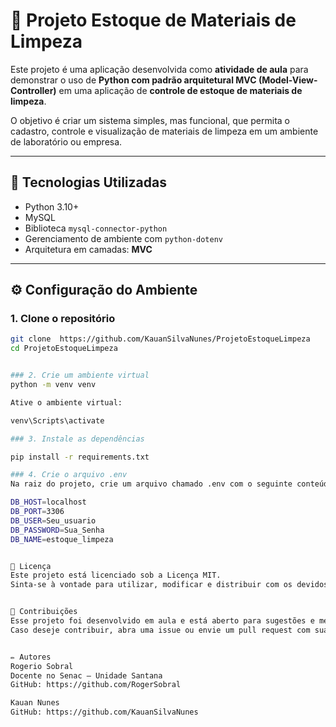# 🧼 Projeto Estoque de Materiais de Limpeza

Este projeto é uma aplicação desenvolvida como **atividade de aula** para demonstrar o uso de **Python com padrão arquitetural MVC (Model-View-Controller)** em uma aplicação de **controle de estoque de materiais de limpeza**.

O objetivo é criar um sistema simples, mas funcional, que permita o cadastro, controle e visualização de materiais de limpeza em um ambiente de laboratório ou empresa.

---

## 🧠 Tecnologias Utilizadas

- Python 3.10+
- MySQL
- Biblioteca `mysql-connector-python`
- Gerenciamento de ambiente com `python-dotenv`
- Arquitetura em camadas: **MVC**

---

## ⚙️ Configuração do Ambiente

### 1. Clone o repositório

```bash
git clone  https://github.com/KauanSilvaNunes/ProjetoEstoqueLimpeza
cd ProjetoEstoqueLimpeza


### 2. Crie um ambiente virtual
python -m venv venv

Ative o ambiente virtual:

venv\Scripts\activate

### 3. Instale as dependências

pip install -r requirements.txt

### 4. Crie o arquivo .env
Na raiz do projeto, crie um arquivo chamado .env com o seguinte conteúdo (ajuste conforme seu MySQL local/XAMPP):

DB_HOST=localhost
DB_PORT=3306
DB_USER=Seu_usuario
DB_PASSWORD=Sua_Senha
DB_NAME=estoque_limpeza


🪪 Licença
Este projeto está licenciado sob a Licença MIT.
Sinta-se à vontade para utilizar, modificar e distribuir com os devidos créditos.


🤝 Contribuições
Esse projeto foi desenvolvido em aula e está aberto para sugestões e melhorias.
Caso deseje contribuir, abra uma issue ou envie um pull request com sua proposta.


✏️ Autores
Rogerio Sobral
Docente no Senac – Unidade Santana
GitHub: https://github.com/RogerSobral

Kauan Nunes
GitHub: https://github.com/KauanSilvaNunes


